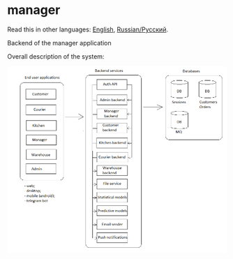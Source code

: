 # manager

Read this in other languages: [English](managerbackend.md), [Russian/Русский](managerbackend.ru.md). 

Backend of the manager application 

Overall description of the system: 

![system_overall](../img/system_overall.png)
